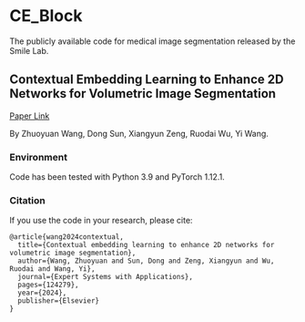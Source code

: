 # CE_Block
The publicly available code for medical image segmentation released by the Smile Lab.

## Contextual Embedding Learning to Enhance 2D Networks for Volumetric Image Segmentation
[Paper Link](https://arxiv.org/abs/2404.01723)

By Zhuoyuan Wang, Dong Sun, Xiangyun Zeng, Ruodai Wu, Yi Wang.

### Environment
Code has been tested with Python 3.9 and PyTorch 1.12.1.

### Citation
If you use the code in your research, please cite:
```
@article{wang2024contextual,
  title={Contextual embedding learning to enhance 2D networks for volumetric image segmentation},
  author={Wang, Zhuoyuan and Sun, Dong and Zeng, Xiangyun and Wu, Ruodai and Wang, Yi},
  journal={Expert Systems with Applications},
  pages={124279},
  year={2024},
  publisher={Elsevier}
}
```
